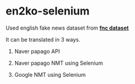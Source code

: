# en2ko-selenium

 Used english fake news dataset from **[fnc dataset](http://www.fakenewschallenge.org/)**
 
 It can be translated in 3 ways.
 
 1. Naver papago API 
 
 2. Naver papago NMT using Selenium
 
 3. Google NMT using Selenium

